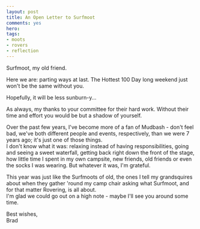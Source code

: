 ```yaml
---
layout: post
title: An Open Letter to Surfmoot
comments: yes
hero:
tags:
- moots
- rovers
- reflection
---
```


Surfmoot, my old friend.

Here we are: parting ways at last. The Hottest 100 Day long weekend just won't be the same without you.

<!--more-->

Hopefully, it will be less sunburn-y...

As always, my thanks to your committee for their hard work. Without their time and effort you would be but a shadow of yourself.

Over the past few years, I've become more of a fan of Mudbash - don't feel bad, we've both different people and events, respectively, than we were 7 years ago; it's just one of those things.  
I don't know what it was: relaxing instead of having responsibilities, going and seeing a sweet waterfall, getting back right down the front of the stage, how little time I spent in my own campsite, new friends, old friends or even the socks I was wearing. But whatever it was, I'm grateful.

This year was just like the Surfmoots of old, the ones I tell my grandsquires about when they gather 'round my camp chair asking what Surfmoot, and for that matter Rovering, is all about.  
I'm glad we could go out on a high note - maybe I'll see you around some time.

Best wishes,  
Brad